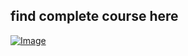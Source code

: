 ## find complete course here   

[![Image](https://github.com/bazilio007/pipeline/blob/main/Devops_pipeline.png "DevOps Project - CI/CD with Jenkins Ansible Docker Kubernetes ")](https://github.com/bazilio007/pipeline)
